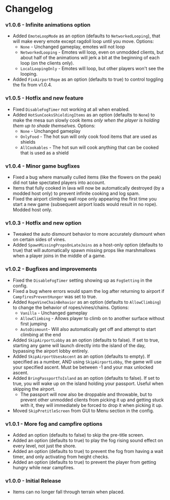 # Changelog

### v1.0.6 - Infinite animations option
* Added `EmoteLoopMode` as an option (defaults to `NetworkedLooping`), that will make every emote except ragdoll loop until you move. Options:
	* `None` - Unchanged gameplay, emotes will not loop
	* `NetworkedLooping` - Emotes will loop, even on unmodded clients, but about half of the animations will jerk a bit at the beginning of each loop (on the clients only).
	* `LocalLoopingOnly` - Emotes will loop, but other players won't see the looping.
* Added `FixAirportRope` as an option (defaults to true) to control toggling the fix from v1.0.4.

### v1.0.5 - Hotfix and new feature
* Fixed `DisableFogTimer` not working at all when enabled.
* Added `HotSunCooksShieldingItems` as an option (defaults to `None`) to make the mesa sun slowly cook items *only when the player is holding them up to shade themselves.* Options:
	* `None` - Unchanged gameplay
	* `OnlyFood` - The hot sun will only cook food items that are used as shields
	* `AllCookables` - The hot sun will cook anything that can be cooked that is used as a shield

### v1.0.4 - Minor game bugfixes
* Fixed a bug where manually culled items (like the flowers on the peak) did not take spectated players into account.
* Items that fully cooked in lava will now be automatically destroyed (by a modded host only) to prevent infinite cooking and log spam.
* Fixed the airport climbing wall rope only appearing the first time you start a new game (subsequent airport loads would result in no rope). Modded host only.

### v1.0.3 - Hotfix and new option
* Tweaked the auto dismount behavior to more accurately dismount when on certain sides of vines.
* Added `SpawnMissingPropsOnLateJoins` as a host-only option (defaults to true) that will automatically spawn missing props like marshmallows when a player joins in the middle of a game.

### v1.0.2 - Bugfixes and improvements
* Fixed the `DisableFogTimer` setting showing up as `FogSetting` in the config.
* Fixed a bug where errors would spam the log after returning to airport if `CampfiresPreventHunger` was set to true.
* Added `RopeVineChainBehavior` as an option (defaults to `AllowClimbing`) to change the behavior of ropes/vines/chains. Options:
	* `Vanilla` - Unchanged gameplay
	* `AllowClimbing` - Allows player to climb on to another surface without first jumping
	* `AutoDismount`- Will also automatically get off and attempt to start climbing at the end
* Added `SkipAirportLobby` as an option (defaults to false). If set to true, starting any game will launch directly into the island of the day, bypassing the airport lobby entirely.
* Added `SkipAirportUsesAscent` as an option (defaults to empty). If specified as a number, AND using `SkipAirportLobby`, the game will use your specified ascent. Must be between -1 and your max unlocked ascent.
* Added `BringPassportToIsland` as an option (defaults to false). If set to true, you will wake up on the island holding your passport. Useful when skipping the airport.
	* The passport will now also be droppable and throwable, but to prevent other unmodded clients from picking it up and getting stuck with it, they will immediately be forced to drop it when picking it up.
* Moved `SkipPretitleScreen` from GUI to Menu section in the config.

### v1.0.1 - More fog and campfire options
* Added an option (defaults to false) to skip the pre-title screen.
* Added an option (defaults to true) to play the fog rising sound effect on every level, not just the shore.
* Added an option (defaults to true) to prevent the fog from having a wait timer, and only activating from height checks.
* Added an option (defaults to true) to prevent the player from getting hungry while near campfires.

### v1.0.0 - Initial Release
* Items can no longer fall through terrain when placed.